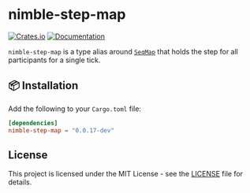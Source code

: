 # nimble-step-map

[![Crates.io](https://img.shields.io/crates/v/nimble-step-map)](https://crates.io/crates/nimble-step-map)
[![Documentation](https://docs.rs/nimble-step-map/badge.svg)](https://docs.rs/nimble-step-map)

`nimble-step-map` is a type alias around [`SeqMap`](https://crates.io/crates/seq-map) that holds the step for all participants for a single tick.

## 📦 Installation

Add the following to your `Cargo.toml` file:

```toml
[dependencies]
nimble-step-map = "0.0.17-dev"
```

## License

This project is licensed under the MIT License - see the [LICENSE](LICENSE) file for details.

